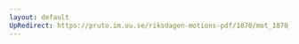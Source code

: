 ```yaml
---
layout: default
UpRedirect: https://pruto.im.uu.se/riksdagen-motions-pdf/1870/mot_1870__ak__68/mot_1870__ak__68-002.pdf
---
```

